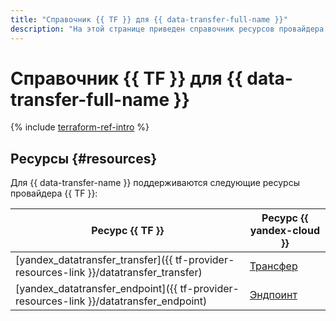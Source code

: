 ```yaml
---
title: "Справочник {{ TF }} для {{ data-transfer-full-name }}"
description: "На этой странице приведен справочник ресурсов провайдера Terraform, которые поддерживаются для сервиса {{ data-transfer-name }}."
---
```


# Справочник {{ TF }} для {{ data-transfer-full-name }}

{% include [terraform-ref-intro](../_includes/terraform-ref-intro.md) %}

## Ресурсы {#resources}

Для {{ data-transfer-name }} поддерживаются следующие ресурсы провайдера {{ TF }}:

| **Ресурс {{ TF }}** | **Ресурс {{ yandex-cloud }}** |
| --- | --- |
| [yandex_datatransfer_transfer]({{ tf-provider-resources-link }}/datatransfer_transfer) | [Трансфер](concepts/index.md#transfer) |
| [yandex_datatransfer_endpoint]({{ tf-provider-resources-link }}/datatransfer_endpoint) | [Эндпоинт](concepts/index.md#endpoint) |
